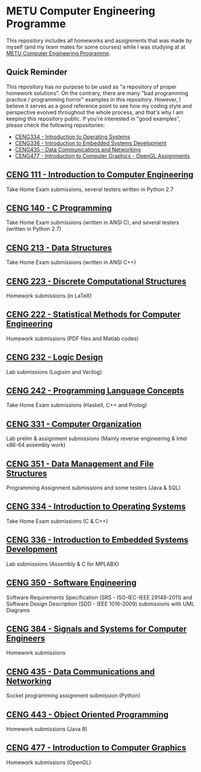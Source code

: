 # METU Computer Engineering Programme
This repository includes all homeworks and assignments that was made by myself (and my team mates for some courses) while I was studying at at [METU Computer Engineering Programme](https://ceng.metu.edu.tr).

## Quick Reminder 
This repository has no purpose to be used as "a repository of proper homework solutions". On the contrary, there are many "bad programming practice / programming horror" examples in this repository. However, I believe it serves as a good reference point to see how my coding style and perspective evolved throughout the whole process, and that's why I am keeping this repository public. If you're interested in "good examples", please check the following repositories:
* [CENG334 - Introduction to Operating Systems](https://github.com/frozsgy/ceng334-hw)
* [CENG336 - Introduction to Embedded Systems Development](https://github.com/frozsgy/ceng336-hw)
* [CENG435 - Data Communications and Networking](https://github.com/frozsgy/ceng435-hw)
* [CENG477 - Introduction to Computer Graphics - OpenGL Assignments](https://github.com/frozsgy/ceng477-hw)


## [CENG 111 - Introduction to Computer Engineering](https://github.com/frozsgy/METU/tree/master/CENG111)
Take Home Exam submissions, several testers written in Python 2.7

## [CENG 140 - C Programming](https://github.com/frozsgy/METU/tree/master/CENG140)
Take Home Exam submissions (written in ANSI C), and several testers (written in Python 2.7)

## [CENG 213 - Data Structures](https://github.com/frozsgy/METU/tree/master/CENG213)
Take Home Exam submissions (written in ANSI C++)

## [CENG 223 - Discrete Computational Structures](https://github.com/frozsgy/ceng223-hw)
Homework submissions (in LaTeX)

## [CENG 222 - Statistical Methods for Computer Engineering](https://github.com/frozsgy/METU/tree/master/CENG222)
Homework submissions (PDF files and Matlab codes)

## [CENG 232 - Logic Design](https://github.com/frozsgy/METU/tree/master/CENG232)
Lab submissions (Logisim and Verilog)

## [CENG 242 - Programming Language Concepts](https://github.com/frozsgy/METU/tree/master/CENG242)
Take Home Exam submissions (Haskell, C++ and Prolog)

## [CENG 331 - Computer Organization](https://github.com/frozsgy/METU/tree/master/CENG331)
Lab prelim & assignment submissions (Mainly reverse engineering & Intel x86-64 assembly work)

## [CENG 351 - Data Management and File Structures](https://github.com/frozsgy/METU/tree/master/CENG351)
Programming Assignment submissions and some testers (Java & SQL)

## [CENG 334 - Introduction to Operating Systems](https://github.com/frozsgy/METU/tree/master/CENG334)
Take Home Exam submissions (C & C++)

## [CENG 336 - Introduction to Embedded Systems Development](https://github.com/frozsgy/METU/tree/master/CENG336)
Lab submissions (Assembly & C for MPLABX)

## [CENG 350 - Software Engineering](https://github.com/frozsgy/METU/tree/master/CENG350)
Software Requirements Specification (SRS - ISO-IEC-IEEE 29148-2011) and Software Design Description (SDD - IEEE 1016-2009) submissions with UML Diagrams

## [CENG 384 - Signals and Systems for Computer Engineers](https://github.com/frozsgy/METU/tree/master/CENG384)
Homework submissions 

## [CENG 435 - Data Communications and Networking](https://github.com/frozsgy/METU/tree/master/CENG435)
Socket programming assignment submission (Python)

## [CENG 443 - Object Oriented Programming](https://github.com/frozsgy/METU/tree/master/CENG443)
Homework submissions (Java 8)

## [CENG 477 - Introduction to Computer Graphics](https://github.com/frozsgy/METU/tree/master/CENG477)
Homework submissions (OpenGL)
